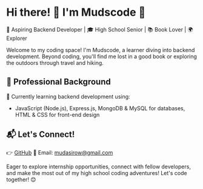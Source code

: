 # Hi there! 👋 I'm Mudscode 🚀

🌟 Aspiring Backend Developer | 🎓 High School Senior | 📚 Book Lover | 🌍 Explorer

Welcome to my coding space! I'm Mudscode, a learner diving into backend development. Beyond coding, you'll find me lost in a good book or exploring the outdoors through travel and hiking.

## 💼 Professional Background

🚀 Currently learning backend development using:
- JavaScript (Node.js), Express.js, MongoDB & MySQL for databases, HTML & CSS for front-end design

## 📬 Let's Connect!

👉 [GitHub](https://github.com/mudscode)
📧 Email: mudasirow@gmail.com

Eager to explore internship opportunities, connect with fellow developers, and make the most out of my high school coding adventures! Let's code together! 😊


